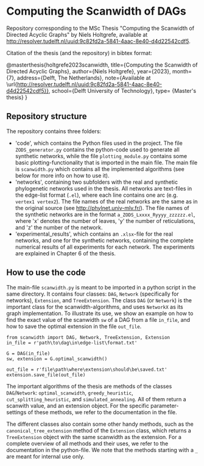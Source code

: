 
# Computing the Scanwidth of DAGs

Repository corresponding to the MSc Thesis "Computing the Scanwidth of Directed Acyclic Graphs" by Niels Holtgrefe, available at http://resolver.tudelft.nl/uuid:9c82fd2a-5841-4aac-8e40-d4d22542cdf5.

Citation of the thesis (and the repository) in bibtex format:

@masterthesis{holtgrefe2023scanwidth, 
title={Computing the Scanwidth of Directed Acyclic Graphs}, author={Niels Holtgrefe}, year={2023}, month={7}, address={Delft, The Netherlands}, note={Available at \url{http://resolver.tudelft.nl/uuid:9c82fd2a-5841-4aac-8e40-d4d22542cdf5}}, school={Delft University of Technology}, type= {Master's thesis}
}



## Repository structure
The repository contains three folders:
* 'code', which contains the Python files used in the project. The file `ZODS_generator.py` contains the python-code used to generate all synthetic networks, while the file `plotting_module.py` contains some basic plotting-functionality that is imported in the main file. The main file is `scanwidth.py` which contains all the implemented algorithms (see below for more info on how to use it).
* 'networks', containing two subfolders with the real and synthetic phylogenetic networks used in the thesis. All networks are text-files in the edge-list format (`.el`), where each line contains one arc (e.g. `vertex1 vertex2`). The file names of the real networks are the same as in the original source (see http://phylnet.univ-mlv.fr/). The file names of the synthetic networks are in the format `a_ZODS_Lxxxx_Ryyyy_zzzzzz.el`, where 'x' denotes the number of leaves, 'y' the number of reticulations, and 'z' the number of the network.
* 'experimental_results', which contains an `.xlsx`-file for the real networks, and one for the synthetic networks, containing the complete numerical results of all experiments for each network. The experiments are explained in Chapter 6 of the thesis.
## How to use the code
The main-file `scanwidth.py` is meant to be imported in a python script in the same directory. It contains four classes: `DAG`, `Network` (specifically for networks), `Extension`, and `TreeExtension`. The class `DAG` (or `Network`) is the important class for the scanwidth-algorithms, and uses `NetworkX` as its graph implementation. To illustrate its use, we show an example on how to find the exact value of the scanwidth `sw` of a DAG from a file `in_file`, and how to save the optimal extension in the file `out_file`.
```
from scanwidth import DAG, Network, TreeExtension, Extension
in_file = r'path\to\dag\in\edge-list\format.txt'

G = DAG(in_file)
sw, extension = G.optimal_scanwidth()

out_file = r'file\path\where\extension\should\be\saved.txt'
extension.save_file(out_file)
```
The important algorithms of the thesis are methods of the classes `DAG`/`Network`: `optimal_scanwidth`, `greedy_heuristic`, `cut_splitting_heuristic`, and `simulated_annealing`. All of them return a scanwith value, and an extension object. For the specific parameter-settings of these methods, we refer to the documentation in the file.

The different classes also contain some other handy methods, such as the `canonical_tree_extension` method of the `Extension` class, which returns a `TreeExtension` object with the same scanwidth as the extension. For a complete overview of all methods and their uses, we refer to the documentation in the python-file. We note that the methods starting with a `_` are meant for internal use only.
